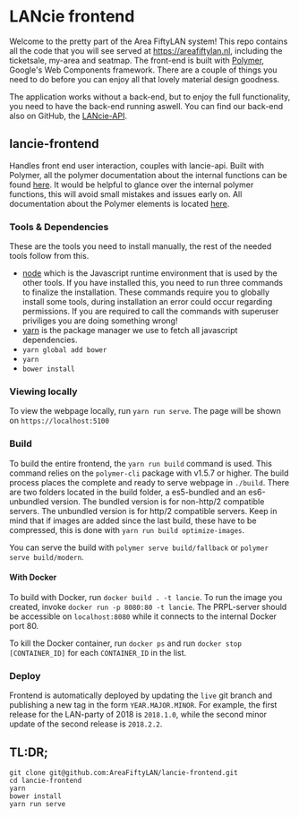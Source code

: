 # LANcie frontend
Welcome to the pretty part of the Area FiftyLAN system! This repo contains all the code that you will see served at https://areafiftylan.nl, including the ticketsale, my-area and seatmap. The front-end is built with [Polymer](https://www.polymer-project.org/1.0/), Google's Web Components framework. There are a couple of things you need to do before you can enjoy all that lovely material design goodness.

The application works without a back-end, but to enjoy the full functionality, you need to have the back-end running aswell. You can find our back-end also on GitHub, the [LANcie-API](https://github.com/AreaFiftyLAN/lancie-api).

## lancie-frontend
Handles front end user interaction, couples with lancie-api. Built with Polymer, all the polymer documentation about the internal functions can be found [here](https://www.polymer-project.org/1.0/docs/about_10). It would be helpful to glance over the internal polymer functions, this will avoid small mistakes and issues early on. All documentation about the Polymer elements is located [here](https://elements.polymer-project.org).

### Tools & Dependencies
These are the tools you need to install manually, the rest of the needed tools follow from this.
-   [node](https://nodejs.org/en/) which is the Javascript runtime environment that is used by the other tools. If you have installed this, you need to run three commands to finalize the installation. These commands require you to globally install some tools, during installation an error could occur regarding permissions. If you are required to call the commands with superuser priviliges you are doing something wrong!
-   [yarn](https://yarnpkg.com/en/docs/install) is the package manager we use to fetch all javascript dependencies.
-   `yarn global add bower`
-   `yarn`
-   `bower install`

### Viewing locally
To view the webpage locally, run `yarn run serve`. The page will be shown on `https://localhost:5100`

### Build
To build the entire frontend, the `yarn run build` command is used. This command relies on the `polymer-cli` package with v1.5.7 or higher. The build process places the complete and ready to serve webpage in `./build`. There are two folders located in the build folder, a es5-bundled and an es6-unbundled version. The bundled version is for non-http/2 compatible servers. The unbundled version is for http/2 compatible servers. Keep in mind that if images are added since the last build, these have to be compressed, this is done with `yarn run build optimize-images`.

You can serve the build with `polymer serve build/fallback` or `polymer serve build/modern`.

#### With Docker

To build with Docker, run `docker build . -t lancie`.
To run the image you created, invoke `docker run -p 8080:80 -t lancie`.
The PRPL-server should be accessible on `localhost:8080` while it connects to the internal Docker port 80.

To kill the Docker container, run `docker ps` and run `docker stop [CONTAINER_ID]` for each `CONTAINER_ID` in the list.

### Deploy
Frontend is automatically deployed by updating the `live` git branch and publishing a new tag in the form `YEAR.MAJOR.MINOR`.
For example, the first release for the LAN-party of 2018 is `2018.1.0`, while the second minor update of the second release is `2018.2.2`.

## TL:DR;
```
git clone git@github.com:AreaFiftyLAN/lancie-frontend.git
cd lancie-frontend
yarn
bower install
yarn run serve
```
